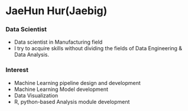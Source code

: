 # JaeHun Hur(Jaebig)

### Data Scientist
- Data scientist in Manufacturing field
- I try to acquire skills without dividing the fields of Data Engineering & Data Analysis.


### Interest
- Machine Learning pipeline design and development
- Machine Learning Model development
- Data Visualization
- R, python-based Analysis module development 
